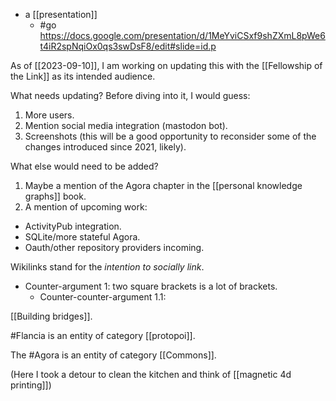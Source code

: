 - a [[presentation]]
  - #go https://docs.google.com/presentation/d/1MeYviCSxf9shZXmL8pWe6t4iR2spNqiOx0qs3swDsF8/edit#slide=id.p

As of [[2023-09-10]], I am working on updating this with the [[Fellowship of the Link]] as its intended audience.

What needs updating? Before diving into it, I would guess:

1. More users.
2. Mention social media integration (mastodon bot).
3. Screenshots (this will be a good opportunity to reconsider some of the changes introduced since 2021, likely).

What else would need to be added?

1. Maybe a mention of the Agora chapter in the [[personal knowledge graphs]] book.
2. A mention of upcoming work:
  - ActivityPub integration.
  - SQLite/more stateful Agora.
  - Oauth/other repository providers incoming.

Wikilinks stand for the *intention to socially link*.

- Counter-argument 1: two square brackets is a lot of brackets.
  - Counter-counter-argument 1.1: 

[[Building bridges]].

#Flancia is an entity of category [[protopoi]].

The #Agora is an entity of category [[Commons]].

(Here I took a detour to clean the kitchen and think of [[magnetic 4d printing]])

